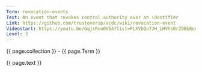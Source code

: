 ```yaml
---
Term: revocation-events
Text: An event that revokes control authority over an identifier
Link: https://github.com/trustoverip/acdc/wiki/revocation-event
Videostart: https://youtu.be/GqjsRuu0V5A?list=PLXVbQu7JH_LHVhs0rZ9Bb8ocyKlPljkaG&t=55m58s
Level: 3
---
```


{{ page.collection }} - {{ page.Term }}

   {{ page.text }}

